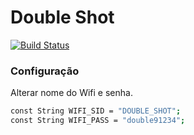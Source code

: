# Double Shot

[![Build Status](https://travis-ci.org/educonz/doubleshot.svg?branch=master)](https://travis-ci.org/educonz/doubleshot)

### Configuração

Alterar nome do Wifi e senha.

```sh
const String WIFI_SID = "DOUBLE_SHOT";
const String WIFI_PASS = "double91234";
```
